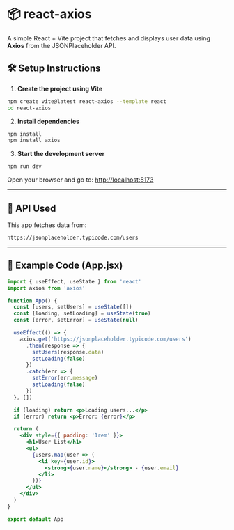 # 📦 react-axios

A simple React + Vite project that fetches and displays user data using **Axios** from the JSONPlaceholder API.

## 🛠 Setup Instructions

1. **Create the project using Vite**

```bash
npm create vite@latest react-axios --template react
cd react-axios
````

2. **Install dependencies**

```bash
npm install
npm install axios
```

3. **Start the development server**

```bash
npm run dev
```

Open your browser and go to: [http://localhost:5173](http://localhost:5173)

---

## 📡 API Used

This app fetches data from:

```
https://jsonplaceholder.typicode.com/users
```

---

## 📄 Example Code (App.jsx)

```jsx
import { useEffect, useState } from 'react'
import axios from 'axios'

function App() {
  const [users, setUsers] = useState([])
  const [loading, setLoading] = useState(true)
  const [error, setError] = useState(null)

  useEffect(() => {
    axios.get('https://jsonplaceholder.typicode.com/users')
      .then(response => {
        setUsers(response.data)
        setLoading(false)
      })
      .catch(err => {
        setError(err.message)
        setLoading(false)
      })
  }, [])

  if (loading) return <p>Loading users...</p>
  if (error) return <p>Error: {error}</p>

  return (
    <div style={{ padding: '1rem' }}>
      <h1>User List</h1>
      <ul>
        {users.map(user => (
          <li key={user.id}>
            <strong>{user.name}</strong> - {user.email}
          </li>
        ))}
      </ul>
    </div>
  )
}

export default App
```
